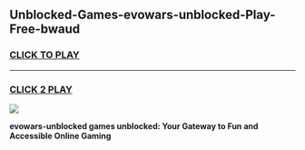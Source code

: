 
## Unblocked-Games-evowars-unblocked-Play-Free-bwaud
<h3>
<a href="https://premium76.site?title=evowars-unblocked&ref=19M">CLICK TO PLAY</a></h3>
<hr>

<h3>
<a href="https://premium76.site?title=evowars-unblocked&ref=19M">CLICK 2 PLAY</a>
  
</h3>

<a href="https://premium76.site?title=evowars-unblocked&ref=19M"><img src="https://clearcache.store/games.png"></a>


**evowars-unblocked games unblocked: Your Gateway to Fun and Accessible Online Gaming**
